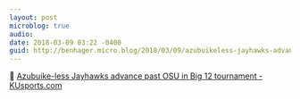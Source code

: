 ```yaml
---
layout: post
microblog: true
audio: 
date: 2018-03-09 03:22 -0400
guid: http://benhager.micro.blog/2018/03/09/azubuikeless-jayhawks-advance.html
---
```

🏀 [Azubuike-less Jayhawks advance past OSU in Big 12 tournament - KUsports.com](http://www.kusports.com/news/2018/mar/08/azubuike-less-jayhawks-advance-past-osu-big-12-tou/)
